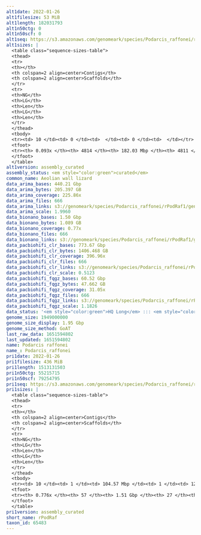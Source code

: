 ```yaml
---
alt1date: 2022-01-26
alt1filesize: 53 MiB
alt1length: 182031793
alt1n50ctg: 0
alt1n50scf: 0
alt1seq: https://s3.amazonaws.com/genomeark/species/Podarcis_raffonei/rPodRaf1/assembly_curated/rPodRaf1.alt.cur.20220126.fasta.gz
alt1sizes: |
  <table class="sequence-sizes-table">
  <thead>
  <tr>
  <th></th>
  <th colspan=2 align=center>Contigs</th>
  <th colspan=2 align=center>Scaffolds</th>
  </tr>
  <tr>
  <th>NG</th>
  <th>LG</th>
  <th>Len</th>
  <th>LG</th>
  <th>Len</th>
  </tr>
  </thead>
  <tbody>
  <tr><td> 10 </td><td> 0 </td><td>  </td><td> 0 </td><td>  </td></tr>  <tr><td> 20 </td><td> 0 </td><td>  </td><td> 0 </td><td>  </td></tr>  <tr><td> 30 </td><td> 0 </td><td>  </td><td> 0 </td><td>  </td></tr>  <tr><td> 40 </td><td> 0 </td><td>  </td><td> 0 </td><td>  </td></tr>  <tr style="background-color:#cccccc;"><td> 50 </td><td> 0 </td><td>  </td><td> 0 </td><td>  </td></tr>  <tr><td> 60 </td><td> 0 </td><td>  </td><td> 0 </td><td>  </td></tr>  <tr><td> 70 </td><td> 0 </td><td>  </td><td> 0 </td><td>  </td></tr>  <tr><td> 80 </td><td> 0 </td><td>  </td><td> 0 </td><td>  </td></tr>  <tr><td> 90 </td><td> 0 </td><td>  </td><td> 0 </td><td>  </td></tr>  <tr><td> 100 </td><td> 0 </td><td>  </td><td> 0 </td><td>  </td></tr>  </tbody>
  <tfoot>
  <tr><th> 0.093x </th><th> 4814 </th><th> 182.03 Mbp </th><th> 4811 </th><th> 182.03 Mbp </th></tr>
  </tfoot>
  </table>
alt1version: assembly_curated
assembly_status: <em style="color:green">curated</em>
common_name: Aeolian wall lizard
data_arima_bases: 440.21 Gbp
data_arima_bytes: 205.397 GB
data_arima_coverage: 225.86x
data_arima_files: 666
data_arima_links: s3://genomeark/species/Podarcis_raffonei/rPodRaf1/genomic_data/arima/<br>
data_arima_scale: 1.9960
data_bionano_bases: 1.50 Gbp
data_bionano_bytes: 1.089 GB
data_bionano_coverage: 0.77x
data_bionano_files: 666
data_bionano_links: s3://genomeark/species/Podarcis_raffonei/rPodRaf1/genomic_data/bionano/<br>
data_pacbiohifi_clr_bases: 773.67 Gbp
data_pacbiohifi_clr_bytes: 1406.468 GB
data_pacbiohifi_clr_coverage: 396.96x
data_pacbiohifi_clr_files: 666
data_pacbiohifi_clr_links: s3://genomeark/species/Podarcis_raffonei/rPodRaf1/genomic_data/pacbio_hifi/<br>
data_pacbiohifi_clr_scale: 0.5123
data_pacbiohifi_fqgz_bases: 60.52 Gbp
data_pacbiohifi_fqgz_bytes: 47.662 GB
data_pacbiohifi_fqgz_coverage: 31.05x
data_pacbiohifi_fqgz_files: 666
data_pacbiohifi_fqgz_links: s3://genomeark/species/Podarcis_raffonei/rPodRaf1/genomic_data/pacbio_hifi/<br>
data_pacbiohifi_fqgz_scale: 1.1826
data_status: '<em style="color:green">HQ Long</em> ::: <em style="color:red">Long</em> ::: <em style="color:green">Short</em> ::: <em style="color:green">Phasing</em> ::: <em style="color:green">Scaffolding</em>'
genome_size: 1949000000
genome_size_display: 1.95 Gbp
genome_size_method: GoAT
last_raw_data: 1651594802
last_updated: 1651594802
name: Podarcis raffonei
name_: Podarcis_raffonei
pri1date: 2022-01-26
pri1filesize: 436 MiB
pri1length: 1513131503
pri1n50ctg: 55215715
pri1n50scf: 79254795
pri1seq: https://s3.amazonaws.com/genomeark/species/Podarcis_raffonei/rPodRaf1/assembly_curated/rPodRaf1.pri.cur.20220126.fasta.gz
pri1sizes: |
  <table class="sequence-sizes-table">
  <thead>
  <tr>
  <th></th>
  <th colspan=2 align=center>Contigs</th>
  <th colspan=2 align=center>Scaffolds</th>
  </tr>
  <tr>
  <th>NG</th>
  <th>LG</th>
  <th>Len</th>
  <th>LG</th>
  <th>Len</th>
  </tr>
  </thead>
  <tbody>
  <tr><td> 10 </td><td> 1 </td><td> 104.57 Mbp </td><td> 1 </td><td> 127.26 Mbp </td></tr>  <tr><td> 20 </td><td> 3 </td><td> 93.60 Mbp </td><td> 2 </td><td> 124.66 Mbp </td></tr>  <tr><td> 30 </td><td> 6 </td><td> 67.80 Mbp </td><td> 4 </td><td> 102.32 Mbp </td></tr>  <tr><td> 40 </td><td> 9 </td><td> 61.44 Mbp </td><td> 6 </td><td> 93.62 Mbp </td></tr>  <tr style="background-color:#cccccc;"><td> 50 </td><td> 12 </td><td style="background-color:#88ff88;"> 55.22 Mbp </td><td> 9 </td><td style="background-color:#88ff88;"> 79.25 Mbp </td></tr>  <tr><td> 60 </td><td> 16 </td><td> 43.50 Mbp </td><td> 11 </td><td> 61.44 Mbp </td></tr>  <tr><td> 70 </td><td> 23 </td><td> 17.46 Mbp </td><td> 15 </td><td> 45.10 Mbp </td></tr>  <tr><td> 80 </td><td> 0 </td><td>  </td><td> 0 </td><td>  </td></tr>  <tr><td> 90 </td><td> 0 </td><td>  </td><td> 0 </td><td>  </td></tr>  <tr><td> 100 </td><td> 0 </td><td>  </td><td> 0 </td><td>  </td></tr>  </tbody>
  <tfoot>
  <tr><th> 0.776x </th><th> 57 </th><th> 1.51 Gbp </th><th> 27 </th><th> 1.51 Gbp </th></tr>
  </tfoot>
  </table>
pri1version: assembly_curated
short_name: rPodRaf
taxon_id: 65483
---
```

